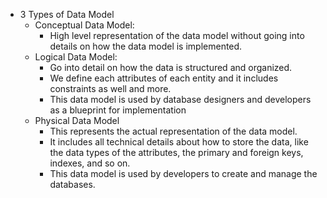 - 3 Types of Data Model
  - Conceptual Data Model:
    - High level representation of the data model without going into details on how the data model is implemented.
  - Logical Data Model:
    - Go into detail on how the data is structured and organized.
    - We define each attributes of each entity and it includes constraints as well and more.
    - This data model is used by database designers and developers as a blueprint for implementation
  - Physical Data Model
    - This represents the actual representation of the data model.
    - It includes all technical details about how to store the data, like the data types of the attributes, the primary and foreign keys, indexes, and so on.
    - This data model is used by developers to create and manage the databases. 
